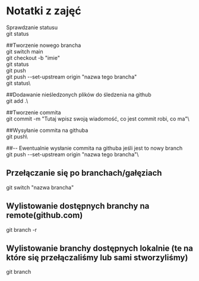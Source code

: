 # Notatki z zajęć
Sprawdzanie statusu\
git status

##Tworzenie nowego brancha \
git switch main\
git checkout -b "imie"\
git status\
git push\
git push --set-upstream origin "nazwa tego brancha"\
git status\


##Dodawanie nieśledzonych plików do śledzenia  na github\
git add .\

##Tworzenie commita\
git commit -m "Tutaj wpisz swoją wiadomość, co jest commit robi, co ma"\

##Wysyłanie commita na githuba\
git push\

##-- Ewentualnie wysłanie commita na githuba jeśli jest to nowy branch\
git push --set-upstream origin "nazwa tego brancha"\

## Przełączanie się po branchach/gałęziach
git switch "nazwa brancha"

## Wylistowanie dostępnych branchy na remote(github.com)
git branch -r 

## Wylistowanie branchy dostępnych lokalnie (te na które się przełączaliśmy lub sami stworzyliśmy)
git branch


